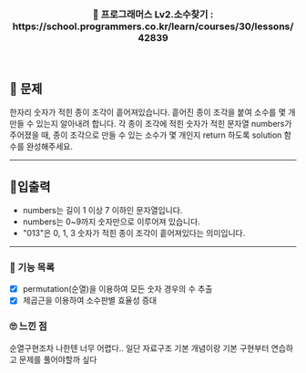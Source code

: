 <h3 align="center"> 
    📢 프로그래머스 Lv2.소수찾기 : https://school.programmers.co.kr/learn/courses/30/lessons/42839
</h3>

<br>

## 🚀 문제

한자리 숫자가 적힌 종이 조각이 흩어져있습니다. 흩어진 종이 조각을 붙여 소수를 몇 개 만들 수 있는지 알아내려 합니다.
각 종이 조각에 적힌 숫자가 적힌 문자열 numbers가 주어졌을 때, 종이 조각으로 만들 수 있는 소수가 몇 개인지 return 하도록 solution 함수를 완성해주세요.

---

## 🚦입출력

- numbers는 길이 1 이상 7 이하인 문자열입니다.
- numbers는 0~9까지 숫자만으로 이루어져 있습니다.
- "013"은 0, 1, 3 숫자가 적힌 종이 조각이 흩어져있다는 의미입니다.

---

### 📜 기능 목록

- [x] permutation(순열)을 이용하여 모든 숫자 경우의 수 추출
- [x] 제곱근을 이용하여 소수판별 효율성 증대

### 🙄 느낀 점
순열구현조차 나한텐 너무 어렵다.. 일단 자료구조 기본 개념이랑 기본 구현부터 연습하고 문제를 풀어야할까 싶다